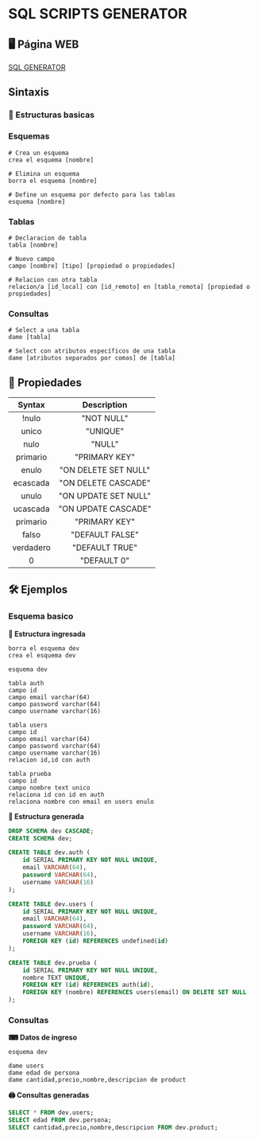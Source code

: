 # SQL SCRIPTS GENERATOR

## 🖥 Página WEB

[SQL GENERATOR](https://geaglts.github.io/sql-generator/)

## Sintaxis

### 🚀 Estructuras basicas

### Esquemas

```
# Crea un esquema
crea el esquema [nombre]

# Elimina un esquema
borra el esquema [nombre]

# Define un esquema por defecto para las tablas
esquema [nombre]
```

### Tablas

```
# Declaracion de tabla
tabla [nombre]

# Nuevo campo
campo [nombre] [tipo] [propiedad o propiedades]

# Relacion con otra tabla
relacion/a [id_local] con [id_remoto] en [tabla_remota] [propiedad o propiedades]
```

### Consultas

```
# Select a una tabla
dame [tabla]

# Select con atributos específicos de una tabla
dame [atributos separados por comas] de [tabla]
```

## 🧷 Propiedades

|  Syntax   |     Description      |
| :-------: | :------------------: |
|   !nulo   |      "NOT NULL"      |
|   unico   |       "UNIQUE"       |
|   nulo    |        "NULL"        |
| primario  |    "PRIMARY KEY"     |
|   enulo   | "ON DELETE SET NULL" |
| ecascada  | "ON DELETE CASCADE"  |
|   unulo   | "ON UPDATE SET NULL" |
| ucascada  | "ON UPDATE CASCADE"  |
| primario  |    "PRIMARY KEY"     |
|   falso   |   "DEFAULT FALSE"    |
| verdadero |    "DEFAULT TRUE"    |
|     0     |     "DEFAULT 0"      |

## 🛠 Ejemplos

### Esquema basico

**🍇 Estructura ingresada**

```
borra el esquema dev
crea el esquema dev

esquema dev

tabla auth
campo id
campo email varchar(64)
campo password varchar(64)
campo username varchar(16)

tabla users
campo id
campo email varchar(64)
campo password varchar(64)
campo username varchar(16)
relacion id,id con auth

tabla prueba
campo id
campo nombre text unico
relaciona id con id en auth
relaciona nombre con email en users enulo
```

**🍷 Estructura generada**

```sql
DROP SCHEMA dev CASCADE;
CREATE SCHEMA dev;

CREATE TABLE dev.auth (
    id SERIAL PRIMARY KEY NOT NULL UNIQUE,
    email VARCHAR(64),
    password VARCHAR(64),
    username VARCHAR(16)
);

CREATE TABLE dev.users (
    id SERIAL PRIMARY KEY NOT NULL UNIQUE,
    email VARCHAR(64),
    password VARCHAR(64),
    username VARCHAR(16),
    FOREIGN KEY (id) REFERENCES undefined(id)
);

CREATE TABLE dev.prueba (
    id SERIAL PRIMARY KEY NOT NULL UNIQUE,
    nombre TEXT UNIQUE,
    FOREIGN KEY (id) REFERENCES auth(id),
    FOREIGN KEY (nombre) REFERENCES users(email) ON DELETE SET NULL
);
```

### Consultas

**⌨ Datos de ingreso**

```
esquema dev

dame users
dame edad de persona
dame cantidad,precio,nombre,descripcion de product
```

**🖨 Consultas generadas**

```sql
SELECT * FROM dev.users;
SELECT edad FROM dev.persona;
SELECT cantidad,precio,nombre,descripcion FROM dev.product;
```
